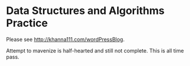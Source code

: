 Data Structures and Algorithms Practice
==========================================
Please see http://khanna111.com/wordPressBlog.

Attempt to mavenize is half-hearted and still not complete. This is all time pass.


